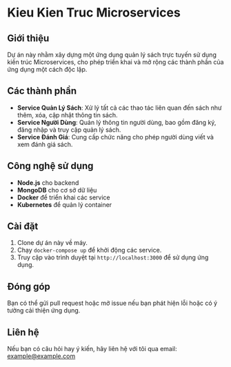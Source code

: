 # Kieu Kien Truc Microservices

## Giới thiệu
Dự án này nhằm xây dựng một ứng dụng quản lý sách trực tuyến sử dụng kiến trúc Microservices, cho phép triển khai và mở rộng các thành phần của ứng dụng một cách độc lập.

## Các thành phần
- **Service Quản Lý Sách**: Xử lý tất cả các thao tác liên quan đến sách như thêm, xóa, cập nhật thông tin sách.
- **Service Người Dùng**: Quản lý thông tin người dùng, bao gồm đăng ký, đăng nhập và truy cập quản lý sách.
- **Service Đánh Giá**: Cung cấp chức năng cho phép người dùng viết và xem đánh giá sách.

## Công nghệ sử dụng
- **Node.js** cho backend
- **MongoDB** cho cơ sở dữ liệu
- **Docker** để triển khai các service
- **Kubernetes** để quản lý container

## Cài đặt
1. Clone dự án này về máy.
2. Chạy `docker-compose up` để khởi động các service.
3. Truy cập vào trình duyệt tại `http://localhost:3000` để sử dụng ứng dụng.

## Đóng góp
Bạn có thể gửi pull request hoặc mở issue nếu bạn phát hiện lỗi hoặc có ý tưởng cải thiện ứng dụng.

## Liên hệ
Nếu bạn có câu hỏi hay ý kiến, hãy liên hệ với tôi qua email: example@example.com
